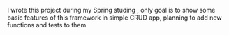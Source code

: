 I wrote this project during my Spring studing , only goal is to show some basic features of this framework in simple CRUD app, planning to add new functions and tests to them
